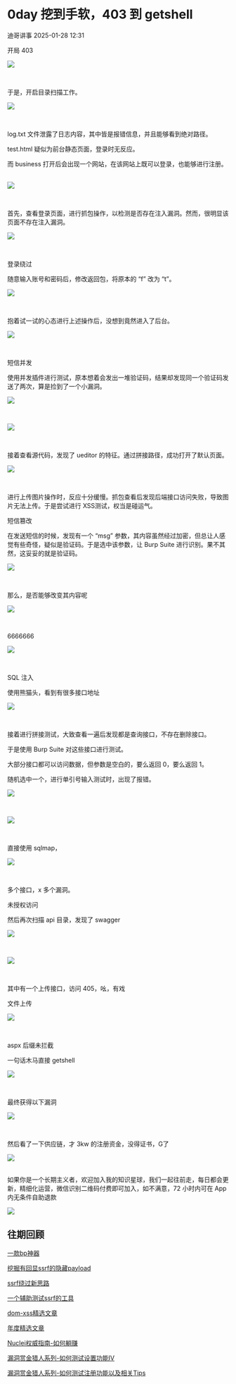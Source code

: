 #  0day 挖到手软，403 到 getshell   
 迪哥讲事   2025-01-28 12:31  
  
开局 403  
  
![](https://mmbiz.qpic.cn/sz_mmbiz_png/BAby4Fk1HQZHGd0IqGcCrDK1OKCq1Nt2msvOC4yctXm8iccVlCSHUiaKCAkavWejPOcl5DNDSe1F3FXjxlN2NyYA/640?wx_fmt=png "")  
  
               
  
于是，开启目录扫描工作。  
  
![](https://mmbiz.qpic.cn/sz_mmbiz_png/BAby4Fk1HQZHGd0IqGcCrDK1OKCq1Nt24OebmicXG2m2YLS7WCiaqAsDEHGiajiae01aeBeymWhcTnZYacMNpNyb5w/640?wx_fmt=png "")  
  
               
  
log.txt 文件泄露了日志内容，其中皆是报错信息，并且能够看到绝对路径。  
  
test.html 疑似为前台静态页面，登录时无反应。  
  
而 business 打开后会出现一个网站，在该网站上既可以登录，也能够进行注册。      
  
![](https://mmbiz.qpic.cn/sz_mmbiz_png/BAby4Fk1HQZHGd0IqGcCrDK1OKCq1Nt25icAFPyqiaKf3ermfmTTzxQfudUyDGe1IAoQmkNE5LSZaJyhobT3bjwg/640?wx_fmt=png "")  
  
               
  
首先，查看登录页面，进行抓包操作，以检测是否存在注入漏洞。然而，很明显该页面不存在注入漏洞。  
  
![](https://mmbiz.qpic.cn/sz_mmbiz_png/BAby4Fk1HQZHGd0IqGcCrDK1OKCq1Nt2owKTw3LOiab3HpWqb1brHXGVBswYsSB7m8nSsxmBdmyS3dXKElCaWkA/640?wx_fmt=png "")  
  
               
  
  
登录绕过  
  
随意输入账号和密码后，修改返回包，将原本的 “f” 改为 “t”。      
  
![](https://mmbiz.qpic.cn/sz_mmbiz_png/BAby4Fk1HQZHGd0IqGcCrDK1OKCq1Nt2vb3pY0AUXZicJppibnAmr2azDYfVvJz6EymM2R3E2vEoCV2dgFLWk6Nw/640?wx_fmt=png "")  
  
               
  
抱着试一试的心态进行上述操作后，没想到竟然进入了后台。  
  
![](https://mmbiz.qpic.cn/sz_mmbiz_png/BAby4Fk1HQZHGd0IqGcCrDK1OKCq1Nt271nAoQ4ryWULRBjLvZ2sgk37oDsyVib7ASFPOxVFJQXEaynsic4NJhSQ/640?wx_fmt=png "")  
  
               
  
  
短信并发  
  
使用并发插件进行测试，原本想着会发出一堆验证码，结果却发现同一个验证码发送了两次，算是捡到了一个小漏洞。      
  
![](https://mmbiz.qpic.cn/sz_mmbiz_png/BAby4Fk1HQZHGd0IqGcCrDK1OKCq1Nt2x69BuG7cSVtf97yxeAAaYQ5E4MibIcoTO6P7UZyXdeGJLnpzGkwe7pg/640?wx_fmt=png "")  
  
                   
  
![](https://mmbiz.qpic.cn/sz_mmbiz_png/BAby4Fk1HQZHGd0IqGcCrDK1OKCq1Nt2Aic4wiaTibr1xzWjsyqnsa15zjvUAwgRU3X2UYTJpAfFwZwialeOJeqibFQ/640?wx_fmt=png "")  
  
                   
  
接着查看源代码，发现了 ueditor 的特征。通过拼接路径，成功打开了默认页面。  
  
![](https://mmbiz.qpic.cn/sz_mmbiz_png/BAby4Fk1HQZHGd0IqGcCrDK1OKCq1Nt2nql0nhPG0LSsEU7PKrq3vwl59vYh2RCia9MIFOEvKpmrReiaaCniaSd1w/640?wx_fmt=png "")  
  
               
  
进行上传图片操作时，反应十分缓慢。抓包查看后发现后端接口访问失败，导致图片无法上传。于是尝试进行 XSS测试，权当是碰运气。  
  
  
短信篡改  
  
在发送短信的时候，发现有一个 “msg” 参数，其内容虽然经过加密，但总让人感觉有些奇怪，疑似是验证码。于是选中该参数，让 Burp Suite 进行识别。果不其然，这妥妥的就是验证码。  
  
![](https://mmbiz.qpic.cn/sz_mmbiz_png/BAby4Fk1HQZHGd0IqGcCrDK1OKCq1Nt2F7F3v3JFMVQoYKat9NL6rLDcib7x6RWkPZ9QC4oP3QPYYgKibBVwzRWA/640?wx_fmt=png "")  
  
               
  
那么，是否能够改变其内容呢      
  
![](https://mmbiz.qpic.cn/sz_mmbiz_png/BAby4Fk1HQZHGd0IqGcCrDK1OKCq1Nt2SFXdrdGGYWFrj0Eoibd43AJODuYFHl5Dz6eCOsUsibFY9ibe5Gp8IfiaiaQ/640?wx_fmt=png "")  
  
               
  
6666666  
  
![](https://mmbiz.qpic.cn/sz_mmbiz_png/BAby4Fk1HQZHGd0IqGcCrDK1OKCq1Nt294xcBsiazc8mGYcR9J6JEZkCG5VtUS1iagVz0RhXyS56ibWJvo5flsDeA/640?wx_fmt=png "")  
  
               
  
  
SQL 注入  
  
使用熊猫头，看到有很多接口地址      
  
![](https://mmbiz.qpic.cn/sz_mmbiz_png/BAby4Fk1HQZHGd0IqGcCrDK1OKCq1Nt2q2MakofZdXoue1hSTicNlXN4Yld6Ld8eicelQibjRLUtsU0Cr5j8EuQZg/640?wx_fmt=png "")  
  
               
  
接着进行拼接测试，大致查看一遍后发现都是查询接口，不存在删除接口。  
  
于是使用 Burp Suite 对这些接口进行测试。  
  
大部分接口都可以访问数据，但参数是空白的，要么返回 0，要么返回 1。  
  
随机选中一个，进行单引号输入测试时，出现了报错。  
  
![](https://mmbiz.qpic.cn/sz_mmbiz_png/BAby4Fk1HQZHGd0IqGcCrDK1OKCq1Nt2sGvfoaq2ghUZ7HZ7JIUYVf99MkciasDWDX3qELy1osbuH6LtoqFMlrQ/640?wx_fmt=png "")  
  
                   
  
![](https://mmbiz.qpic.cn/sz_mmbiz_png/BAby4Fk1HQZHGd0IqGcCrDK1OKCq1Nt2X4XeYkIHhBrgXRNE8yAYOuhe9nEq34xbDcVWZGFMBOT3kwsPLo2XEw/640?wx_fmt=png "")  
  
               
  
直接使用 sqlmap，  
  
![](https://mmbiz.qpic.cn/sz_mmbiz_png/BAby4Fk1HQZHGd0IqGcCrDK1OKCq1Nt2mhrtdROI4iaT69gic3Q5Q57wC0DgLPEeZHafKImH2ueSsq2H0AVVZXtw/640?wx_fmt=png "")  
  
               
  
多个接口，x 多个漏洞。  
  
  
未授权访问  
  
然后再次扫描 api 目录，发现了 swagger      
  
![](https://mmbiz.qpic.cn/sz_mmbiz_png/BAby4Fk1HQZHGd0IqGcCrDK1OKCq1Nt2QWjV2VpGH0t7cKicVdPa4cP7SdnVuvPopMV8wMU7VruGmSKiabr61knQ/640?wx_fmt=png "")  
  
               
  
![](https://mmbiz.qpic.cn/sz_mmbiz_png/BAby4Fk1HQZHGd0IqGcCrDK1OKCq1Nt2j0tp7rltoSEV0wu3ibDcFHTWb8JJialGibMj77zgprjAdofFicDwREvibpg/640?wx_fmt=png "")  
  
               
  
其中有一个上传接口，访问 405，吆，有戏   
  
  
文件上传  
  
![](https://mmbiz.qpic.cn/sz_mmbiz_png/BAby4Fk1HQZHGd0IqGcCrDK1OKCq1Nt2icYpFHDCGiasOcr3NcgvLIibLlhQTDDPoT8oEtAahl5d6PTfLky6iccIdw/640?wx_fmt=png "")  
  
               
  
aspx 后缀未拦截  
  
一句话木马直接 getshell  
  
![](https://mmbiz.qpic.cn/sz_mmbiz_png/BAby4Fk1HQZHGd0IqGcCrDK1OKCq1Nt2z4lOAgDHfRG4gImNXL3pFSBVAclQw7O5PL8GBcHvRbyYDibow6TZNAg/640?wx_fmt=png "")  
  
               
  
最终获得以下漏洞      
  
![](https://mmbiz.qpic.cn/sz_mmbiz_png/BAby4Fk1HQZHGd0IqGcCrDK1OKCq1Nt2NQiasRhrsGhg4wW1ibyXDceY7CzZlibDNS7BIdPiaEGOcUKXoDF15ic1oYA/640?wx_fmt=png "")  
  
               
  
然后看了一下供应链，才 3kw 的注册资金，没得证书，G了  
  
![](https://mmbiz.qpic.cn/sz_mmbiz_png/BAby4Fk1HQZHGd0IqGcCrDK1OKCq1Nt256gfyVxH4xF315jgAu9QdBF8UEiaQ3upEfqx5sY9ibS6EVr1icGOkkOVA/640?wx_fmt=png "")  
      
  
如果你是一个长期主义者，欢迎加入我的知识星球，我们一起往前走，每日都会更新，精细化运营，微信识别二维码付费即可加入，如不满意，72 小时内可在 App 内无条件自助退款  
  
![](https://mmbiz.qpic.cn/mmbiz_png/YmmVSe19Qj5EMr3X76qdKBrhIIkBlVVyuiaiasseFZ9LqtibyKFk7gXvgTU2C2yEwKLaaqfX0DL3eoH6gTcNLJvDQ/640?wx_fmt=png&from=appmsg "")  
  
## 往期回顾  
  
[一款bp神器](http://mp.weixin.qq.com/s?__biz=MzIzMTIzNTM0MA==&mid=2247495880&idx=1&sn=65d42fbff5e198509e55072674ac5283&chksm=e8a5faabdfd273bd55df8f7db3d644d3102d7382020234741e37ca29e963eace13dd17fcabdd&scene=21#wechat_redirect)  
  
  
[挖掘有回显ssrf的隐藏payload](https://mp.weixin.qq.com/s?__biz=MzIzMTIzNTM0MA==&mid=2247496898&idx=1&sn=b6088e20a8b4fc9fbd887b900d8c5247&scene=21#wechat_redirect)  
  
  
[ssrf绕过新思路](http://mp.weixin.qq.com/s?__biz=MzIzMTIzNTM0MA==&mid=2247495841&idx=1&sn=bbf477afa30391b8072d23469645d026&chksm=e8a5fac2dfd273d42344f18c7c6f0f7a158cca94041c4c4db330c3adf2d1f77f062dcaf6c5e0&scene=21#wechat_redirect)  
  
  
[一个辅助测试ssrf的工具](http://mp.weixin.qq.com/s?__biz=MzIzMTIzNTM0MA==&mid=2247496380&idx=1&sn=78c0c4c67821f5ecbe4f3947b567eeec&chksm=e8a5f8dfdfd271c935aeb4444ea7e928c55cb4c823c51f1067f267699d71a1aad086cf203b99&scene=21#wechat_redirect)  
  
  
[dom-xss精选文章](http://mp.weixin.qq.com/s?__biz=MzIzMTIzNTM0MA==&mid=2247488819&idx=1&sn=5141f88f3e70b9c97e63a4b68689bf6e&chksm=e8a61f50dfd1964692f93412f122087ac160b743b4532ee0c1e42a83039de62825ebbd066a1e&scene=21#wechat_redirect)  
  
  
[年度精选文章](http://mp.weixin.qq.com/s?__biz=MzIzMTIzNTM0MA==&mid=2247487187&idx=1&sn=622438ee6492e4c639ebd8500384ab2f&chksm=e8a604b0dfd18da6c459b4705abd520cc2259a607dd9306915d845c1965224cc117207fc6236&scene=21#wechat_redirect)  
[](http://mp.weixin.qq.com/s?__biz=MzIzMTIzNTM0MA==&mid=2247487187&idx=1&sn=622438ee6492e4c639ebd8500384ab2f&chksm=e8a604b0dfd18da6c459b4705abd520cc2259a607dd9306915d845c1965224cc117207fc6236&scene=21#wechat_redirect)  
  
  
[Nuclei权威指南-如何躺赚](http://mp.weixin.qq.com/s?__biz=MzIzMTIzNTM0MA==&mid=2247487122&idx=1&sn=32459310408d126aa43240673b8b0846&chksm=e8a604f1dfd18de737769dd512ad4063a3da328117b8a98c4ca9bc5b48af4dcfa397c667f4e3&scene=21#wechat_redirect)  
  
  
[漏洞赏金猎人系列-如何测试设置功能IV](http://mp.weixin.qq.com/s?__biz=MzIzMTIzNTM0MA==&mid=2247486973&idx=1&sn=6ec419db11ff93d30aa2fbc04d8dbab6&chksm=e8a6079edfd18e88f6236e237837ee0d1101489d52f2abb28532162e2937ec4612f1be52a88f&scene=21#wechat_redirect)  
  
  
[漏洞赏金猎人系列-如何测试注册功能以及相关Tips](http://mp.weixin.qq.com/s?__biz=MzIzMTIzNTM0MA==&mid=2247486764&idx=1&sn=9f78d4c937675d76fb94de20effdeb78&chksm=e8a6074fdfd18e59126990bc3fcae300cdac492b374ad3962926092aa0074c3ee0945a31aa8a&scene=21#wechat_redirect)  
  
  
  
